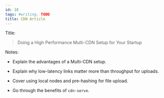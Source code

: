 ```yaml
---
id: 18
tags: #writing, TODO
title: CDN Article
---
```


Title:

> Doing a High Performance Multi-CDN Setup for Your Startup

Notes:

* Explain the advantages of a Multi-CDN setup.

* Explain why low-latency links matter more than throughput for uploads.

* Cover using local nodes and pre-hashing for file upload.

* Go through the benefits of `cdn-serve`.